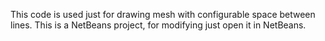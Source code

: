 This code is used just for drawing mesh with configurable space between lines.
This is a NetBeans project, for modifying just open it in NetBeans.